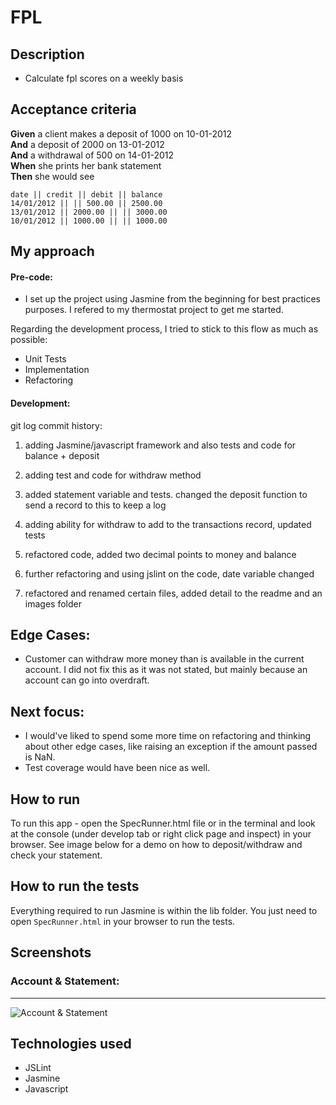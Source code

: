 <!-- [![BCH compliance](https://bettercodehub.com/edge/badge/Carlton7/Bank_Tech_Test?branch=master)](https://bettercodehub.com/) -->

FPL
=================

## Description
* Calculate fpl scores on a weekly basis

## Acceptance criteria

**Given** a client makes a deposit of 1000 on 10-01-2012  
**And** a deposit of 2000 on 13-01-2012  
**And** a withdrawal of 500 on 14-01-2012  
**When** she prints her bank statement  
**Then** she would see

```
date || credit || debit || balance
14/01/2012 || || 500.00 || 2500.00
13/01/2012 || 2000.00 || || 3000.00
10/01/2012 || 1000.00 || || 1000.00
```


## My approach

#### Pre-code:
* I set up the project using Jasmine from the beginning for best practices purposes. I refered to my thermostat project to get me started.

Regarding the development process, I tried to stick to this flow as much as possible:
* Unit Tests
* Implementation
* Refactoring

#### Development:
git log commit history:

1. adding Jasmine/javascript framework and also tests and code for balance + deposit

2. adding test and code for withdraw method

3. added statement variable and tests. changed the deposit function to send a record to this to keep a log

4. adding ability for withdraw to add to the transactions record, updated tests

5. refactored code, added two decimal points to money and balance

6. further refactoring and using jslint on the code, date variable changed

7. refactored and renamed certain files, added detail to the readme and an images folder

## Edge Cases:
* Customer can withdraw more money than is available in the current account. I did not fix this as it was not stated, but mainly because an account can go into overdraft.

## Next focus:
* I would've liked to spend some more time on refactoring and thinking about other edge cases, like raising an exception if the amount passed is NaN.
* Test coverage would have been nice as well.

## How to run
To run this app - open the SpecRunner.html file or in the terminal and look at the console (under develop tab or right click page and inspect) in your browser. See image below for a demo on how to deposit/withdraw and check your statement.

## How to run the tests
Everything required to run Jasmine is within the lib folder. You just need to open ```SpecRunner.html``` in your browser to run the tests.

## Screenshots
### Account & Statement:
------

![Account & Statement](/images/account.png)

## Technologies used
* JSLint
* Jasmine
* Javascript